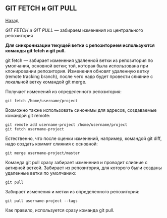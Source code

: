 ## GIT FETCH и GIT PULL
[Назад](./readme.md)

*GIT FETCH и GIT PULL* — забираем изменения из центрального репозитория

**Для синхронизации текущей ветки с репозиторием используются команды git fetch и git pull.**

git fetch — забирает изменения удаленной ветки из репозитория по умолчания, основной ветки; той, которая была использована при клонировании репозитория. Изменения обновят удаленную ветку (remote tracking branch), после чего надо будет провести слияние с локальной ветку командой git merge.

Получает изменений из определенного репозитория:
```
git fetch /home/username/project
```
Возможно также использовать синонимы для адресов, создаваемые командой git remote:
```
git remote add username-project /home/username/project
git fetch username-project
```
Естественно, что после оценки изменений, например, командой git diff, надо создать коммит слияния с основной:
```
git merge username-project/master
```
Команда git pull сразу забирает изменения и проводит слияние с активной веткой. Забирает из репозитория, для которого были созданы удаленные ветки по умолчанию:
```
git pull
```
Забирает изменения и метки из определенного репозитория:
```
git pull username-project --tags
```
Как правило, используется сразу команда git pull.
